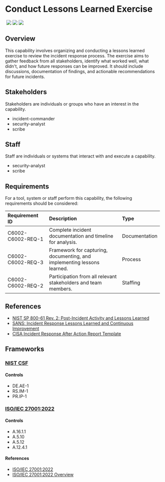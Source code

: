 # Conduct Lessons Learned Exercise
&nbsp;![](https://img.shields.io/badge/ID-C6002-blue)&nbsp;![](https://img.shields.io/badge/Phase-Lessons%20learned_%28P0006%29-blue)&nbsp;![](https://img.shields.io/badge/Category-General-blue)
## Overview
This capability involves organizing and conducting a lessons learned exercise to review the incident response process. The exercise aims to gather feedback from all stakeholders, identify what worked well, what didn't, and how future responses can be improved. It should include discussions, documentation of findings, and actionable recommendations for future incidents.

## Stakeholders
Stakeholders are individuals or groups who have an interest in the capability.

- incident-commander
- security-analyst
- scribe

## Staff
Staff are individuals or systems that interact with and execute a capability.

- security-analyst
- scribe

## Requirements
For a tool, system or staff perform this capability, the following requirements should be considered:

| Requirement ID | Description | Type |
| :--- | :--- | :--- |
| C6002-C6002-REQ-1 | Complete incident documentation and timeline for analysis. | Documentation|
| C6002-C6002-REQ-3 | Framework for capturing, documenting, and implementing lessons learned. | Process|
| C6002-C6002-REQ-2 | Participation from all relevant stakeholders and team members. | Staffing|

## References

- [NIST SP 800-61 Rev. 2: Post-Incident Activity and Lessons Learned](https://csrc.nist.gov/publications/detail/sp/800-61/rev-2/final)
- [SANS: Incident Response Lessons Learned and Continuous Improvement](https://www.sans.org/white-papers/34015/)
- [CISA Incident Response After Action Report Template](https://www.cisa.gov/sites/default/files/publications/CISA_MS-ISAC_Incident%20Response%20After%20Action%20Report.pdf)
## Frameworks
### [NIST CSF](../frameworks/F0003.md)

#### Controls

- DE.AE-1 
- RS.IM-1 
- PR.IP-1 

### [ISO/IEC 27001:2022](../frameworks/F0002.md)

#### Controls

- A.16.1.1 
- A.5.10 
- A.5.12 
- A.12.4.1 

#### References

- [ISO/IEC 27001:2022](https://www.iso.org/standard/82875.html)
- [ISO/IEC 27001:2022 Overview](https://www.iso.org/isoiec-27001-information-security.html)